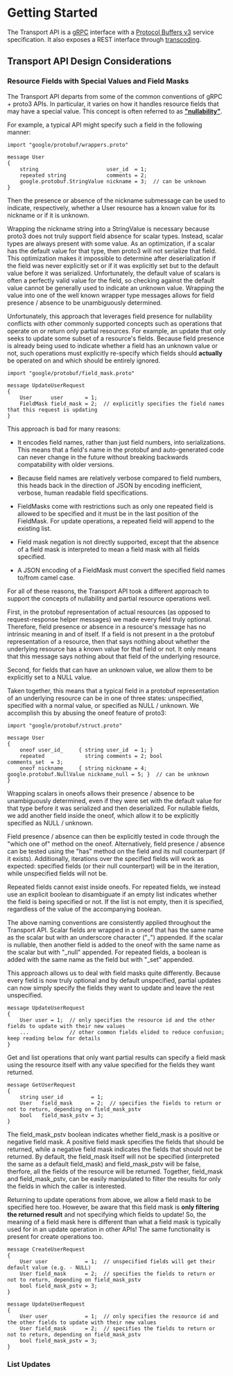 # Getting Started

The Transport API is a [gRPC](https://grpc.io/) interface with a [Protocol Buffers v3](https://developers.google.com/protocol-buffers)
service specification. It also exposes a REST interface through [transcoding](https://cloud.google.com/endpoints/docs/grpc/transcoding).

## Transport API Design Considerations

### Resource Fields with Special Values and Field Masks

The Transport API departs from some of the common conventions of gRPC + proto3 APIs. In particular, it varies on how it handles
resource fields that may have a special value.  This concept is often referred to as [**"nullability"**](https://en.wikipedia.org/wiki/Nullable_type).

For example, a typical API might specify such a field in the following manner:

    import "google/protobuf/wrappers.proto"

    message User
    {
        string                      user_id  = 1;
        repeated string             comments = 2;
        google.protobuf.StringValue nickname = 3;  // can be unknown
    }

Then the presence or absence of the nickname submessage can be used to indicate, respectively, whether a User resource has a known value 
for its nickname or if it is unknown.

Wrapping the nickname string into a StringValue is necessary because proto3 does not truly support field absence for scalar types.
Instead, scalar types are always present with some value. As an optimization, if a scalar has the default value for that type, then proto3 
will not serialize that field. This optimization makes it impossible to determine after deserialization if the field was never explicitly 
set or if it was explicitly set but to the default value before it was serialized. Unfortunately, the default value of scalars is often a 
perfectly valid value for the field, so checking against the default value cannot be generally used to indicate an unknown value. Wrapping 
the value into one of the well known wrapper type messages allows for field presence / absence to be unambiguously determined.

Unfortunately, this approach that leverages field presence for nullability conflicts with other commonly supported concepts such as 
operations that operate on or return only partial resources. For example, an update that only seeks to update some subset of a resource's 
fields. Because field presence is already being used to indicate whether a field has an unknown value or not, such operations must 
explicitly re-specify which fields should **actually** be operated on and which should be entirely ignored.

    import "google/protobuf/field_mask.proto"

    message UpdateUserRequest
    {
        User      user       = 1;
        FieldMask field_mask = 2;  // explicitly specifies the field names that this request is updating
    }

This approach is bad for many reasons:

* It encodes field names, rather than just field numbers, into serializations. This means that a field's name in the protobuf 
and auto-generated code can never change in the future without breaking backwards compatability with older versions.

* Because field names are relatively verbose compared to field numbers, this heads back in the direction of JSON by encoding 
inefficient, verbose, human readable field specifications.

* FieldMasks come with restrictions such as only one repeated field is allowed to be specified and it must be in the last 
position of the FieldMask. For update operations, a repeated field will append to the existing list.

* Field mask negation is not directly supported, except that the absence of a field mask is interpreted to mean a field 
mask with all fields specified.

* A JSON encoding of a FieldMask must convert the specified field names to/from camel case.

For all of these reasons, the Transport API took a different approach to support the concepts of nullability and partial resource 
operations well.

First, in the protobuf representation of actual resources (as opposed to request-response helper messages) we made every field truly 
optional. Therefore, field presence or absence in a resource's message has no intrinsic meaning in and of itself. If a field is not 
present in a the protobuf representation of a resource, then that says nothing about whether the underlying resource has a known value for 
that field or not.  It only means that this message says nothing about that field of the underlying resource.

Second, for fields that can have an unknown value, we allow them to be explicitly set to a NULL value.

Taken together, this means that a typical field in a protobuf representation of an underlying resource can be in one of three states: 
unspecified, specified with a normal value, or specified as NULL / unknown. We accomplish this by abusing the oneof feature of proto3:

    import "google/protobuf/struct.proto"

    message User
    {
        oneof user_id_     { string user_id  = 1; }
        repeated             string comments = 2; bool                      comments_set  = 3;
        oneof nickname_    { string nickname = 4; google.protobuf.NullValue nickname_null = 5; }  // can be unknown
    }

Wrapping scalars in oneofs allows their presence / absence to be unambiguously determined, even if they were set with the default value 
for that type before it was serialized and then deserialized. For nullable fields, we add another field inside the oneof, which allow it 
to be explicitly specified as NULL / unknown. 

Field presence / absence can then be explicitly tested in code through the "which one of" method on the oneof. Alternatively, field 
presence / absence can be tested using the "has" method on the field and its null counterpart (if it exists). Additionally, iterations 
over the specified fields will work as expected: specified fields (or their null counterpart) will be in the iteration, while unspecified 
fields will not be.

Repeated fields cannot exist inside oneofs. For repeated fields, we instead use an explicit boolean to disambiguate if an empty list 
indicates whether the field is being specified or not. If the list is not empty, then it is specified, regardless of the value of the 
accompanying boolean.

The above naming conventions are consistently applied throughout the Transport API. Scalar fields are wrapped in a oneof that has the same 
name as the scalar but with an underscore character ("\_") appended. If the scalar is nullable, then another field is added to the oneof
with the same name as the scalar but with "\_null" appended. For repeated fields, a boolean is added with the same name as the field but 
with "\_set" appended.

This approach allows us to deal with field masks quite differently. Because every field is now truly optional and by default 
unspecified, partial updates can now simply specify the fields they want to update and leave the rest unspecified.

    message UpdateUserRequest
    {
        User user = 1;  // only specifies the resource id and the other fields to update with their new values
        ...             // other common fields elided to reduce confusion; keep reading below for details
    }

Get and list operations that only want partial results can specify a field mask using the resource itself with any value specified
for the fields they want returned.

    message GetUserRequest
    {
        string user_id         = 1;
        User   field_mask      = 2;  // specifies the fields to return or not to return, depending on field_mask_pstv
        bool   field_mask_pstv = 3;
    }

The field_mask_pstv boolean indicates whether field_mask is a positive or negative field mask. A positive field mask specifies the fields
that should be returned, while a negative field mask indicates the fields that should not be returned. By default, the field_mask itself 
will not be specified (interpreted the same as a default field_mask) and field_mask_pstv will be false, therfore, all the fields of the
resource will be returned. Together, field_mask and field_mask_pstv, can be easily manipulated to filter the results for only the fields
in which the caller is interested.

Returning to update operations from above, we allow a field mask to be specified here too. However, be aware that this field mask is
**only filtering the returned result** and not specifying which fields to update! So, the meaning of a field mask here is different than 
what a field mask is typically used for in an update operation in other APIs! The same functionality is present for create operations too.

    message CreateUserRequest
    {
        User user            = 1;  // unspecified fields will get their default value (e.g. - NULL)
        User field_mask      = 2;  // specifies the fields to return or not to return, depending on field_mask_pstv
        bool field_mask_pstv = 3;
    }
    
    message UpdateUserRequest
    {
        User user            = 1;  // only specifies the resource id and the other fields to update with their new values
        User field_mask      = 2;  // specifies the fields to return or not to return, depending on field_mask_pstv
        bool field_mask_pstv = 3;
    }

### List Updates


